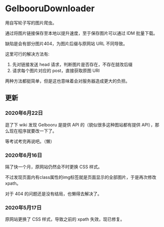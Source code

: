 # GelbooruDownloader

用自写轮子写的图片爬虫。

通过将图片链接保存至本地以提升速度，至于保存图片可以通过 IDM 批量下载。

缺陷是会有部分图片404，为图片后缀与原网站 URL 不同导致。

这里可行的解决方法有:

1. 先对链接发送 head 请求，判断图片是否存在，不存在就改后缀
2. 请求每个图片对应的 post，直接获取原图 URI

两种方法都挺简单，但是这也意味着会对服务器造成更大的负担。

## 更新

### 2020年6月22日

逛了下 wiki 发现 Gelbooru 是提供 API 的（貌似很多这种图站都有提供 API），那么现在程序就要改一下了。

等考试考完再说吧。（懒）

### 2020年6月16日

隔了快一个月，原网站仍然会不时更换 CSS 样式。

不过发现页面内有class属性的img标签就是页面显示的全部图片，于是再次修改xpath。

对于 404 的问题还是没有结局，也懒得去解决了。

### 2020年5月17日 

原网站更换了 CSS 样式，导致之前的 xpath 失效，现已修复。

